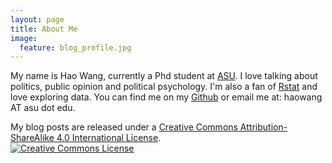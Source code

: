 ```yaml
---
layout: page
title: About Me
image:
  feature: blog_profile.jpg
---
```


My name is Hao Wang, currently a Phd student at [ASU](https://pgs.clas.asu.edu/). I love talking about politics, public opinion and political psychology. I'm also a fan of [Rstat](https://www.r-project.org/) and love exploring data. You can find me on my 
[Github](https://github.com/haowang666) or email me at: haowang AT asu dot edu.



My blog posts are released under a [Creative Commons Attribution-ShareAlike 4.0 International License](http://creativecommons.org/licenses/by-sa/4.0/).
<br /><a rel="license" href="https://creativecommons.org/licenses/by-sa/4.0/"><img alt="Creative Commons License" style="border-width:0" src="https://i.creativecommons.org/l/by-sa/4.0/88x31.png" /></a><br />
